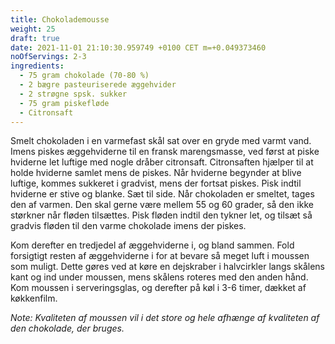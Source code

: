 ```yaml
---
title: Chokolademousse
weight: 25
draft: true
date: 2021-11-01 21:10:30.959749 +0100 CET m=+0.049373460
noOfServings: 2-3
ingredients:
  - 75 gram chokolade (70-80 %)
  - 2 bægre pasteuriserede æggehvider
  - 2 strøgne spsk. sukker
  - 75 gram piskefløde
  - Citronsaft
---
```




Smelt chokoladen i en varmefast skål sat over en gryde med varmt
vand. Imens piskes æggehviderne til en fransk marengsmasse, ved først at
piske hviderne let luftige med nogle dråber citronsaft. Citronsaften
hjælper til at holde hviderne samlet mens de piskes. Når hviderne
begynder at blive luftige, kommes sukkeret i gradvist, mens der fortsat
piskes. Pisk indtil hviderne er stive og blanke. Sæt til side. Når
chokoladen er smeltet, tages den af varmen. Den skal gerne være mellem 55 og 60 grader, så den ikke størkner når fløden tilsættes. Pisk fløden indtil den tykner let, og tilsæt så gradvis fløden til den varme chokolade imens der piskes. 

Kom derefter en tredjedel af æggehviderne i, og bland
sammen. Fold forsigtigt resten af æggehviderne i for at bevare så meget
luft i moussen som muligt. Dette gøres ved at køre en dejskraber i
halvcirkler langs skålens kant og ind under moussen, mens skålens
roteres med den anden hånd. Kom moussen i serveringsglas, og derefter på
køl i 3-6 timer, dækket af køkkenfilm.

*Note: Kvaliteten af moussen vil i det store og hele afhænge af
kvaliteten af den chokolade, der bruges.*

